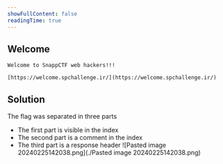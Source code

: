 ```yaml
---
showFullContent: false
readingTime: true
---
```


## Welcome

```
Welcome to SnappCTF web hackers!!!

[https://welcome.spchallenge.ir/](https://welcome.spchallenge.ir/)
```

## Solution

The flag was separated in three parts
- The first part is visible in the index
- The second part is a comment in the index
- The third part is a response header
![Pasted image 20240225142038.png](./Pasted image 20240225142038.png)
